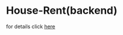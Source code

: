 # House-Rent(backend)

for details click [here](https://github.com/rjarman/House-Rent/blob/master/README.md)